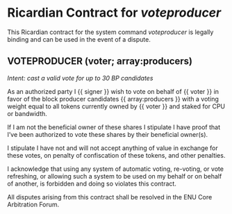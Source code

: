 # Ricardian Contract for *voteproducer*

This Ricardian contract for the system command *voteproducer* is legally binding and can be used in the event of a dispute.


## VOTEPRODUCER (voter; array:producers)

_Intent: cast a valid vote for up to 30 BP candidates_

As an authorized party I {{ signer }} wish to vote on behalf of {{ voter }} in favor of the block producer candidates {{ array:producers }} with a voting weight equal to all tokens currently owned by {{ voter }} and staked for CPU or bandwidth. 

If I am not the beneficial owner of these shares I stipulate I have proof that I’ve been authorized to vote these shares by their beneficial owner(s). 

I stipulate I have not and will not accept anything of value in exchange for these votes, on penalty of confiscation of these tokens, and other penalties. 

I acknowledge that using any system of automatic voting, re-voting, or vote refreshing, or allowing such a system to be used on my behalf or on behalf of another, is forbidden and doing so violates this contract.

All disputes arising from this contract shall be resolved in the ENU Core Arbitration Forum. 
